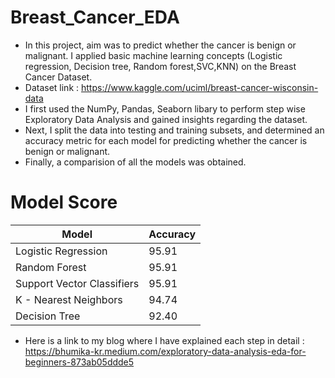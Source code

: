 # Breast_Cancer_EDA

- In this project, aim was to predict whether the cancer is benign or malignant. I applied basic machine learning concepts (Logistic regression, Decision tree, Random forest,SVC,KNN) on the Breast Cancer Dataset.
- Dataset link : https://www.kaggle.com/uciml/breast-cancer-wisconsin-data
- I first used the NumPy, Pandas, Seaborn libary to perform step wise Exploratory Data Analysis and gained insights regarding the dataset. 
- Next, I split the data into testing and training subsets, and determined an accuracy metric for each model for predicting whether the cancer is benign or malignant.
- Finally, a comparision of all the models was obtained.


#	Model	Score
  | Model | Accuracy |
| --- | --- |
| Logistic Regression| 95.91 |
| Random Forest| 95.91 |
| Support Vector Classifiers| 95.91 |
| K - Nearest Neighbors| 94.74 |
| Decision Tree| 92.40 |


- Here is a link to my blog where I have explained each step in detail : https://bhumika-kr.medium.com/exploratory-data-analysis-eda-for-beginners-873ab05ddde5
